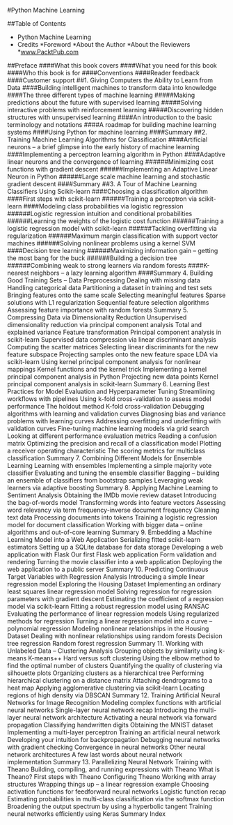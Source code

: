 #Python Machine Learning

##Table of Contents
 - Python Machine Learning
 - Credits
*Foreword
*About the Author
*About the Reviewers
*www.PacktPub.com

##Preface
####What this book covers
####What you need for this book
####Who this book is for
####Conventions
####Reader feedback
####Customer support
##1. Giving Computers the Ability to Learn from Data
####Building intelligent machines to transform data into knowledge
####The three different types of machine learning
#####Making predictions about the future with supervised learning
#####Solving interactive problems with reinforcement learning
#####Discovering hidden structures with unsupervised learning
####An introduction to the basic terminology and notations
####A roadmap for building machine learning systems
####Using Python for machine learning
####Summary
##2. Training Machine Learning Algorithms for Classification
####Artificial neurons – a brief glimpse into the early history of machine learning
####Implementing a perceptron learning algorithm in Python
####Adaptive linear neurons and the convergence of learning
######Minimizing cost functions with gradient descent
######Implementing an Adaptive Linear Neuron in Python
######Large scale machine learning and stochastic gradient descent
####Summary
##3. A Tour of Machine Learning Classifiers Using Scikit-learn
####Choosing a classification algorithm
####First steps with scikit-learn
######Training a perceptron via scikit-learn
####Modeling class probabilities via logistic regression
######Logistic regression intuition and conditional probabilities
######Learning the weights of the logistic cost function
######Training a logistic regression model with scikit-learn
######Tackling overfitting via regularization
######Maximum margin classification with support vector machines
######Solving nonlinear problems using a kernel SVM
####Decision tree learning
######Maximizing information gain – getting the most bang for the buck
######Building a decision tree
######Combining weak to strong learners via random forests
####K-nearest neighbors – a lazy learning algorithm
####Summary
4. Building Good Training Sets – Data Preprocessing
Dealing with missing data
Handling categorical data
Partitioning a dataset in training and test sets
Bringing features onto the same scale
Selecting meaningful features
Sparse solutions with L1 regularization
Sequential feature selection algorithms
Assessing feature importance with random forests
Summary
5. Compressing Data via Dimensionality Reduction
Unsupervised dimensionality reduction via principal component analysis
Total and explained variance
Feature transformation
Principal component analysis in scikit-learn
Supervised data compression via linear discriminant analysis
Computing the scatter matrices
Selecting linear discriminants for the new feature subspace
Projecting samples onto the new feature space
LDA via scikit-learn
Using kernel principal component analysis for nonlinear mappings
Kernel functions and the kernel trick
Implementing a kernel principal component analysis in Python
Projecting new data points
Kernel principal component analysis in scikit-learn
Summary
6. Learning Best Practices for Model Evaluation and Hyperparameter Tuning
Streamlining workflows with pipelines
Using k-fold cross-validation to assess model performance
The holdout method
K-fold cross-validation
Debugging algorithms with learning and validation curves
Diagnosing bias and variance problems with learning curves
Addressing overfitting and underfitting with validation curves
Fine-tuning machine learning models via grid search
Looking at different performance evaluation metrics
Reading a confusion matrix
Optimizing the precision and recall of a classification model
Plotting a receiver operating characteristic
The scoring metrics for multiclass classification
Summary
7. Combining Different Models for Ensemble Learning
Learning with ensembles
Implementing a simple majority vote classifier
Evaluating and tuning the ensemble classifier
Bagging – building an ensemble of classifiers from bootstrap samples
Leveraging weak learners via adaptive boosting
Summary
8. Applying Machine Learning to Sentiment Analysis
Obtaining the IMDb movie review dataset
Introducing the bag-of-words model
Transforming words into feature vectors
Assessing word relevancy via term frequency-inverse document frequency
Cleaning text data
Processing documents into tokens
Training a logistic regression model for document classification
Working with bigger data – online algorithms and out-of-core learning
Summary
9. Embedding a Machine Learning Model into a Web Application
Serializing fitted scikit-learn estimators
Setting up a SQLite database for data storage
Developing a web application with Flask
Our first Flask web application
Form validation and rendering
Turning the movie classifier into a web application
Deploying the web application to a public server
Summary
10. Predicting Continuous Target Variables with Regression Analysis
Introducing a simple linear regression model
Exploring the Housing Dataset
Implementing an ordinary least squares linear regression model
Solving regression for regression parameters with gradient descent
Estimating the coefficient of a regression model via scikit-learn
Fitting a robust regression model using RANSAC
Evaluating the performance of linear regression models
Using regularized methods for regression
Turning a linear regression model into a curve – polynomial regression
Modeling nonlinear relationships in the Housing Dataset
Dealing with nonlinear relationships using random forests
Decision tree regression
Random forest regression
Summary
11. Working with Unlabeled Data – Clustering Analysis
Grouping objects by similarity using k-means
K-means++
Hard versus soft clustering
Using the elbow method to find the optimal number of clusters
Quantifying the quality of clustering via silhouette plots
Organizing clusters as a hierarchical tree
Performing hierarchical clustering on a distance matrix
Attaching dendrograms to a heat map
Applying agglomerative clustering via scikit-learn
Locating regions of high density via DBSCAN
Summary
12. Training Artificial Neural Networks for Image Recognition
Modeling complex functions with artificial neural networks
Single-layer neural network recap
Introducing the multi-layer neural network architecture
Activating a neural network via forward propagation
Classifying handwritten digits
Obtaining the MNIST dataset
Implementing a multi-layer perceptron
Training an artificial neural network
Developing your intuition for backpropagation
Debugging neural networks with gradient checking
Convergence in neural networks
Other neural network architectures
A few last words about neural network implementation
Summary
13. Parallelizing Neural Network Training with Theano
Building, compiling, and running expressions with Theano
What is Theano?
First steps with Theano
Configuring Theano
Working with array structures
Wrapping things up – a linear regression example
Choosing activation functions for feedforward neural networks
Logistic function recap
Estimating probabilities in multi-class classification via the softmax function
Broadening the output spectrum by using a hyperbolic tangent
Training neural networks efficiently using Keras
Summary
Index